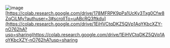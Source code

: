 ![image](https://user-images.githubusercontent.com/79586312/127057849-d2785b2e-8f5b-4daf-bc44-ad3dbc3fd47e.png)
[https://colab.research.google.com/drive/178MFRPK9pPa1UcKy3Txg0Cfw8ZqCiLMy?authuser=3#scrollTo=uABcRQ3ftkdu](https://colab.research.google.com/drive/1EiHVCtqDKZ5QVp1AoYKbcXZY-nO762hA?usp=sharing)https://colab.research.google.com/drive/1EiHVCtqDKZ5QVp1AoYKbcXZY-nO762hA?usp=sharing
